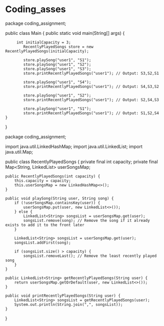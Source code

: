 # Coding_asses
package coding_assignment;

public class Main {
	 public static void main(String[] args) {

		 int initialCapacity = 3;
	        RecentlyPlayedSongs store = new RecentlyPlayedSongs(initialCapacity);
	        
	        store.playSong("user1", "S1");
	        store.playSong("user1", "S2");
	        store.playSong("user1", "S3");
	        store.printRecentlyPlayedSongs("user1"); // Output: S3,S2,S1
	        
	        store.playSong("user1", "S4");
	        store.printRecentlyPlayedSongs("user1"); // Output: S4,S3,S2

	        store.playSong("user1", "S2");
	        store.printRecentlyPlayedSongs("user1"); // Output: S2,S4,S3
	        
	        store.playSong("user1", "S1");
	        store.printRecentlyPlayedSongs("user1"); // Output: S1,S2,S4
	}

}

package coding_assignment;

import java.util.LinkedHashMap;
import java.util.LinkedList;
import java.util.Map;

public class RecentlyPlayedSongs {
	private final int capacity;
    private final Map<String, LinkedList<String>> userSongsMap;

    public RecentlyPlayedSongs(int capacity) {
        this.capacity = capacity;
        this.userSongsMap = new LinkedHashMap<>();
    }

    public void playSong(String user, String song) {
        if (!userSongsMap.containsKey(user)) {
            userSongsMap.put(user, new LinkedList<>());
        } else {
            LinkedList<String> songsList = userSongsMap.get(user);
            songsList.remove(song); // Remove the song if it already exists to add it to the front later
        }

        LinkedList<String> songsList = userSongsMap.get(user);
        songsList.addFirst(song);

        if (songsList.size() > capacity) {
            songsList.removeLast(); // Remove the least recently played song
        }
    }

    public LinkedList<String> getRecentlyPlayedSongs(String user) {
        return userSongsMap.getOrDefault(user, new LinkedList<>());
    }

    public void printRecentlyPlayedSongs(String user) {
        LinkedList<String> songsList = getRecentlyPlayedSongs(user);
        System.out.println(String.join(",", songsList));
    }
}

